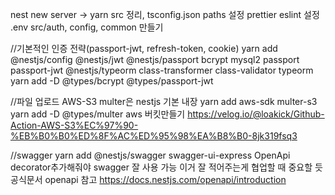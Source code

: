 nest new server -> yarn
src 정리, tsconfig.json paths 설정
prettier eslint 설정
.env src/auth, config, common 만들기

//기본적인 인증 전략(passport-jwt, refresh-token, cookie)
yarn add @nestjs/config @nestjs/jwt @nestjs/passport bcrypt mysql2 passport passport-jwt @nestjs/typeorm class-transformer class-validator typeorm
yarn add -D @types/bcrypt @types/passport-jwt

//파일 업로드 AWS-S3
multer은 nestjs 기본 내장
yarn add aws-sdk multer-s3
yarn add -D @types/multer
aws 버킷만들기 https://velog.io/@loakick/Github-Action-AWS-S3%EC%97%90-%EB%B0%B0%ED%8F%AC%ED%95%98%EA%B8%B0-8jk319fsq3

//swagger
yarn add @nestjs/swagger swagger-ui-express
OpenApi decorator추가해줘야 swagger 잘 사용 가능
이거 잘 적어주는게 협업할 때 중요할 듯
공식문서 openapi 참고 https://docs.nestjs.com/openapi/introduction

